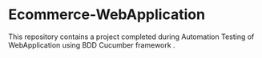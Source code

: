 # Ecommerce-WebApplication

This repository contains a project completed during Automation Testing of WebApplication using BDD Cucumber framework .
